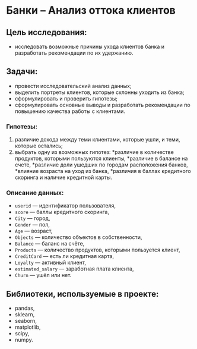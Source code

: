 # Банки – Анализ оттока клиентов
## Цель исследования:
- исследовать возможные причины ухода клиентов банка и разработать рекомендации по их удержанию.
## Задачи:
- провести исследовательский анализ данных;
- выделить портреты клиентов, которые склонны уходить из банка;
- сформулировать и проверить гипотезы;
- cформулировать основные выводы и разработать рекомендации по повышению качества работы с клиентами.
### Гипотезы:
1. различие дохода между теми клиентами, которые ушли, и теми, которые остались;
2. выбрать одну из возможных гипотез:
  *различие в количестве продуктов, которыми пользуются клиенты,
  *различие в балансе на счете,
  *различие доли ушедших по городам расположения банков,
  *влияние возраста на уход из банка,
  *различия в баллах кредитного скоринга и наличие кредитной карты.
### Описание данных:
- `userid` — идентификатор пользователя,
- `score` — баллы кредитного скоринга,
- `City` — город,
- `Gender` — пол,
- `Age` — возраст,
- `Objects` — количество объектов в собственности,
- `Balance` — баланс на счёте,
- `Products` — количество продуктов, которыми пользуется клиент,
- `CreditCard` — есть ли кредитная карта,
- `Loyalty` — активный клиент,
- `estimated_salary` — заработная плата клиента,
- `Churn` — ушёл или нет.
## Библиотеки, используемые в проекте:
- pandas,
- sklearn,
- seaborn,
- matplotlib,
- scipy,
- numpy.